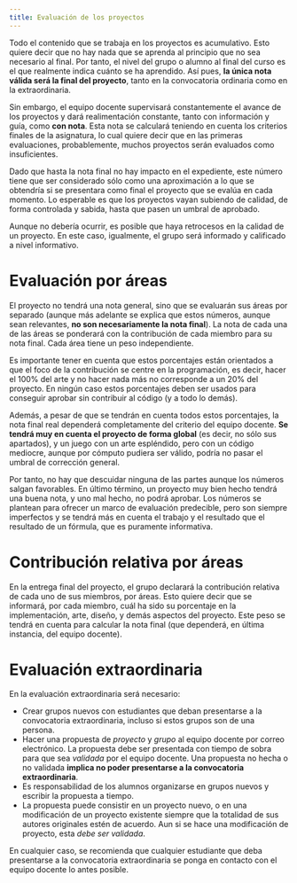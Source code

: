 ```yaml
---
title: Evaluación de los proyectos
---
```



Todo el contenido que se trabaja en los proyectos es acumulativo. Esto quiere decir que no hay nada que se aprenda al principio que no sea necesario al final. Por tanto, el nivel del grupo o alumno al final del curso es el que realmente indica cuánto se ha aprendido. Así pues, **la única nota válida será la final del proyecto**, tanto en la convocatoria ordinaria como en la extraordinaria.

Sin embargo, el equipo docente supervisará constantemente el avance de los proyectos y dará realimentación constante, tanto con información y guía, como **con nota**. Esta nota se calculará teniendo en cuenta los criterios finales de la asignatura, lo cual quiere decir que en las primeras evaluaciones, probablemente, muchos proyectos serán evaluados como insuficientes.

Dado que hasta la nota final no hay impacto en el expediente, este número tiene que ser considerado sólo como una aproximación a lo que se obtendría si se presentara como final el proyecto que se evalúa en cada momento. Lo esperable es que los proyectos vayan subiendo de calidad, de forma controlada y sabida, hasta que pasen un umbral de aprobado.

Aunque no debería ocurrir, es posible que haya retrocesos en la calidad de un proyecto. En este caso, igualmente, el grupo será informado y calificado a nivel informativo.

# Evaluación por áreas

El proyecto no tendrá una nota general, sino que se evaluarán sus áreas por separado (aunque más adelante se explica que estos números, aunque sean relevantes, **no son necesariamente la nota final**). La nota de cada una de las áreas se ponderará con la contribución de cada miembro para su nota final. Cada área tiene un peso independiente.

Es importante tener en cuenta que estos porcentajes están orientados a que el foco de la contribución se centre en la programación, es decir, hacer el 100% del arte y no hacer nada más no corresponde a un 20% del proyecto. En ningún caso estos porcentajes deben ser usados para conseguir aprobar sin contribuir al código (y a todo lo demás).

Además, a pesar de que se tendrán en cuenta todos estos porcentajes, la nota final real dependerá completamente del criterio del equipo docente. **Se tendrá muy en cuenta el proyecto de forma global** (es decir, no sólo sus apartados), y un juego con un arte espléndido, pero con un código mediocre, aunque por cómputo pudiera ser válido, podría no pasar el umbral de corrección general.

Por tanto, no hay que descuidar ninguna de las partes aunque los números salgan favorables. En último término, un proyecto muy bien hecho tendrá una buena nota, y uno mal hecho, no podrá aprobar. Los números se plantean para ofrecer un marco de evaluación predecible, pero son siempre imperfectos y se tendrá más en cuenta el trabajo y el resultado que el resultado de un fórmula, que es puramente informativa.

# Contribución relativa por áreas

En la entrega final del proyecto, el grupo declarará la contribución relativa de cada uno de sus miembros, por áreas. Esto quiere decir que se informará, por cada miembro, cuál ha sido su porcentaje en la implementación, arte, diseño, y demás aspectos del proyecto. Este peso se tendrá en cuenta para calcular la nota final (que dependerá, en última instancia, del equipo docente).


# Evaluación extraordinaria

En la evaluación extraordinaria será necesario:

- Crear grupos nuevos con estudiantes que deban presentarse a la convocatoria extraordinaria, incluso si estos grupos son de una persona.
- Hacer una propuesta de *proyecto* y *grupo* al equipo docente por correo electrónico. La propuesta debe ser presentada con tiempo de sobra para que sea *validada* por el equipo docente. Una propuesta no hecha o no validada **implica no poder presentarse a la convocatoria extraordinaria**.
- Es responsabilidad de los alumnos organizarse en grupos nuevos y escribir la propuesta a tiempo.
- La propuesta puede consistir en un proyecto nuevo, o en una modificación de un proyecto existente siempre que la totalidad de sus autores originales estén de acuerdo. Aun si se hace una modificación de proyecto, esta *debe ser validada*.

En cualquier caso, se recomienda que cualquier estudiante que deba presentarse a la convocatoria extraordinaria se ponga en contacto con el equipo docente lo antes posible.